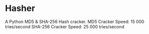 # Hasher
A Python MD5 & SHA-256 Hash cracker. MD5 Cracker Speed: 15 000 tries/second
SHA-256 Cracker Speed: 25 000 tries/second 
